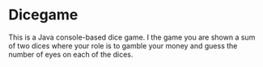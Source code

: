# Dicegame
This is a Java console-based dice game. I the game you are shown a sum of two dices where your role is to gamble your money and guess the number of eyes on each of the dices.
